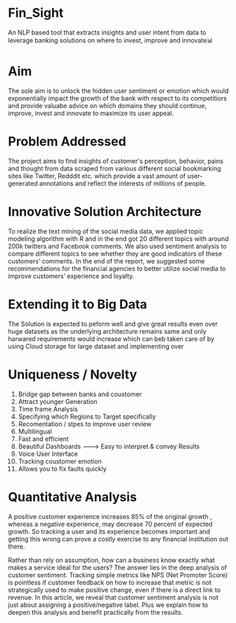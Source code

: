# Fin_Sight
An NLP based tool that extracts insights and user intent from data to leverage banking solutions on where to invest, improve and innovate📊


# Aim
The sole aim is to unlock the hidden user sentiment or emotion which would exponentially impact the growth of the bank with respect to its competitiors and provide valuabe advice on which domains they should continue, improve, invest and innovate to maximize its user appeal.

# Problem Addressed
The project aims to find insights of customer's perception, behavior, pains and thought from data scraped from various different social bookmarking sites like Twitter, Redddit etc. which provide a vast amount of user-generated annotations and reflect the interests of millions of people.


# Innovative Solution Architecture
To realize the text mining of the social media data, we applied topic modeling algorithm with R and in the end got 20 different topics with around 200k twitters and Facebook comments. We also used sentiment analysis to compare different topics to see whether they are good indicators of these customers’ comments. In the end of the report, we suggested some recommendations for the financial agencies to better utilize social media to improve customers’ experience and loyalty.

# Extending it to Big Data
The Solution is expected to peform well and give great results even over huge datasets as the underlying architecture remains same and only harwared requirements would increase which can beb taken care of by using Cloud storage for large dataset and implementing over 


# Uniqueness / Novelty
1. Bridge gap between banks and coustomer
2. Attract younger Generation
3. Time frame Analysis
4. Specifying which Regions to Target specifically
5. Recomentation / stpes to improve user review
6. Multilingual
7. Fast and efficient 
8. Beautiful Dashboards ---> Easy to interpret & convey Results
9. Voice User Interface
10. Tracking coustomer emotion 
11. Allows you to fix faults quickly


# Quantitative Analysis

A positive customer experience increases 85% of the original growth , whereas a negative experience, may decrease 70 percent of expected growth. 
So tracking a user and its experience becomes important and getting this wrong can prove a costly exercise to any financial institution out there.

Rather than rely on assumption, how can a business know exactly what makes a service ideal for the users?
The answer lies in the deep analysis of customer sentiment. Tracking simple metrics like NPS (Net Promoter Score) is pointless if customer feedback on how to increase that metric is not strategically used to make positive change, even if there is a direct link to revenue. In this article, we reveal that customer sentiment analysis is not just about assigning a positive/negative label. Plus we explain how to deepen this analysis and benefit practically from the results.
